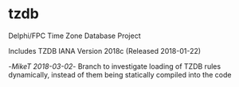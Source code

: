 tzdb
====

Delphi/FPC Time Zone Database Project

Includes TZDB IANA Version 2018c (Released 2018-01-22)

-*MikeT 2018-03-02*-
Branch to investigate loading of TZDB rules dynamically, instead of them being statically compiled into the code
